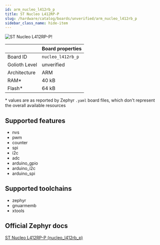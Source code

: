 ```yaml
---
id: arm_nucleo_l412rb_p
title: ST Nucleo L412RP-P
slug: /hardware/catalog/boards/unverified/arm_nucleo_l412rb_p
sidebar_class_name: hide-item
---
```


[//]: # (This is an auto-generated file, do not edit! Changes to it will be lost upon re-generation)

![ST Nucleo L412RP-P!](/img/boards/arm/nucleo_l412rb_p.jpg "ST Nucleo L412RP-P")

|                | Board properties     |
| -------------  | -------------------- |
| Board ID       | `nucleo_l412rb_p` |
| Golioth Level  | unverified       |
| Architecture   | ARM |
| RAM*           | 40 kB |
| Flash*         | 64 kB |

\* values are as reported by Zephyr `.yaml` board files, which don't represent the overall available resources



## Supported features

* nvs
* pwm
* counter
* spi
* i2c
* adc
* arduino_gpio
* arduino_i2c
* arduino_spi

## Supported toolchains

* zephyr
* gnuarmemb
* xtools

## Official Zephyr docs

[ST Nucleo L412RP-P (nucleo_l412rb_p)](https://docs.zephyrproject.org/latest/boards/arm/nucleo_l412rb_p/doc/index.html)
